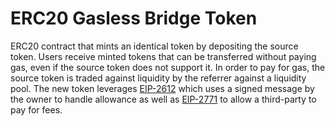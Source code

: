 # ERC20 Gasless Bridge Token

ERC20 contract that mints an identical token by depositing the source token.
Users receive minted tokens that can be transferred without paying gas, even if the source token does not support it.
In order to pay for gas, the source token is traded against liquidity by the referrer against a liquidity pool.
The new token leverages [EIP-2612](https://eips.ethereum.org/EIPS/eip-2612) which uses a signed message by the owner to handle allowance as well as [EIP-2771](https://eips.ethereum.org/EIPS/eip-2771) to allow a third-party to pay for fees.
